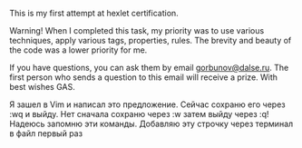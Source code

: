 This is my first attempt at hexlet certification.

Warning! 
When I completed this task, my priority was to use various techniques, apply various tags, properties, rules.
The brevity and beauty of the code was a lower priority for me.

If you have questions, you can ask them by email gorbunov@dalse.ru.
The first person who sends a question to this email will receive a prize.
With best wishes GAS.

Я зашел в Vim и написал это предложение. Сейчас сохраню его через :wq и выйду.
Нет сначала сохраню через :w затем выйду через :q! 
Надеюсь запомню эти команды.
Добавляю эту строчку через терминал в файл первый раз
